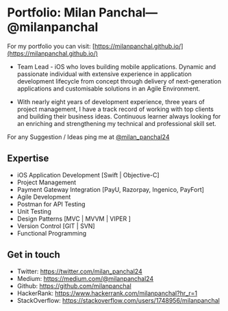 # Portfolio: Milan Panchal—@milanpanchal
For my portfolio you can visit: [https://milanpanchal.github.io/](https://milanpanchal.github.io/)

* Team Lead - iOS who loves building mobile applications. Dynamic and passionate individual with extensive experience in application development lifecycle from concept through delivery of next-generation applications and customisable solutions in an Agile Environment.  

* With nearly eight years of development experience, three years of project management, I have a track record of working with top clients and building their business ideas. Continuous learner always looking for an enriching and strengthening my technical and professional skill set. 

For any Suggestion / Ideas ping me at [@milan_panchal24](https://twitter.com/milan_panchal24)



## Expertise

* iOS Application Development [Swift | Objective-C]
* Project Management
* Payment Gateway Integration [PayU, Razorpay, Ingenico, PayFort]
* Agile Development
* Postman for API Testing
* Unit Testing
* Design Patterns [MVC | MVVM | VIPER ]
* Version Control [GIT | SVN]
* Functional Programming



## Get in touch

* Twitter: https://twitter.com/milan_panchal24
* Medium: https://medium.com/@milanpanchal24
* Github: https://github.com/milanpanchal
* HackerRank: https://www.hackerrank.com/milanpanchal?hr_r=1
* StackOverflow: https://stackoverflow.com/users/1748956/milanpanchal